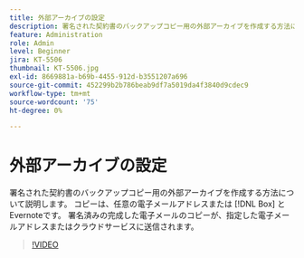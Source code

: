```yaml
---
title: 外部アーカイブの設定
description: 署名された契約書のバックアップコピー用の外部アーカイブを作成する方法について説明します。
feature: Administration
role: Admin
level: Beginner
jira: KT-5506
thumbnail: KT-5506.jpg
exl-id: 8669881a-b69b-4455-912d-b3551207a696
source-git-commit: 452299b2b786beab9df7a5019da4f3840d9cdec9
workflow-type: tm+mt
source-wordcount: '75'
ht-degree: 0%

---
```


# 外部アーカイブの設定

署名された契約書のバックアップコピー用の外部アーカイブを作成する方法について説明します。 コピーは、任意の電子メールアドレスまたは [!DNL Box] とEvernoteです。 署名済みの完成した電子メールのコピーが、指定した電子メールアドレスまたはクラウドサービスに送信されます。

>[!VIDEO](https://video.tv.adobe.com/v/3409072?quality=12&learn=on&hidetitle=true)